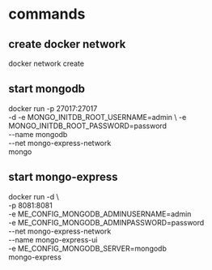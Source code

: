 # commands

## create docker network
docker network create <network-name>

## start mongodb
docker run  -p 27017:27017 \
-d -e MONGO_INITDB_ROOT_USERNAME=admin \ 
-e MONGO_INITDB_ROOT_PASSWORD=password \
--name mongodb \
--net mongo-express-network \
mongo

 
## start mongo-express
docker run -d \                                                             
-p 8081:8081 \
-e ME_CONFIG_MONGODB_ADMINUSERNAME=admin \
-e ME_CONFIG_MONGODB_ADMINPASSWORD=password \
--net mongo-express-network \
--name mongo-express-ui \
-e ME_CONFIG_MONGODB_SERVER=mongodb \
mongo-express